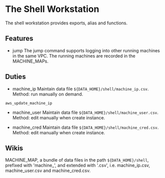 # The Shell Workstation

The shell workstation provides exports, alias and functions.

## Features
* jump
The jump command supports logging into other running machines in the same VPC. The running machines are recorded in the MACHINE_MAPs.


## Duties
* machine_ip
Maintain data file `${DATA_HOME}/shell/machine_ip.csv`.
Method: run manually on demand.
```shell
aws_update_machine_ip
```

* machine_user
Maintain data file `${DATA_HOME}/shell/machine_user.csv`.
Method: edit manually when create instance.

* machine_cred
Maintain data file `${DATA_HOME}/shell/machine_cred.csv`.
Method: edit manually when create instance.


## Wikis
MACHINE_MAP, a bundle of data files in the path `${DATA_HOME}/shell`, prefixed with 'machine_', and extended with '.csv', i.e. machine_ip.csv, machine_user.csv and machine_cred.csv.
